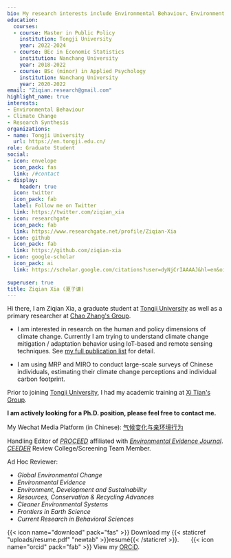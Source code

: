```yaml
---
bio: My research interests include Environmental Behaviour、Environmental Economics and Meta Science.
education:
  courses:
  - course: Master in Public Policy
    institution: Tongji University
    year: 2022-2024
  - course: BEc in Economic Statistics
    institution: Nanchang University
    year: 2018-2022
  - course: BSc (minor) in Applied Psychology
    institution: Nanchang University
    year: 2020-2022    
email: "Ziqian.research@gmail.com"
highlight_name: true
interests:
- Environmental Behaviour
- Climate Change
- Research Synthesis
organizations:
- name: Tongji University
  url: https://en.tongji.edu.cn/
role: Graduate Student
social:
- icon: envelope
  icon_pack: fas
  link: /#contact
- display:
    header: true
  icon: twitter
  icon_pack: fab
  label: Follow me on Twitter
  link: https://twitter.com/ziqian_xia
- icon: researchgate
  icon_pack: fab
  link: https://www.researchgate.net/profile/Ziqian-Xia
- icon: github
  icon_pack: fab
  link: https://github.com/ziqian-xia
- icon: google-scholar
  icon_pack: ai
  link: https://scholar.google.com/citations?user=dyNjCrIAAAAJ&hl=en&oi=ao
  
superuser: true
title: Ziqian Xia (夏子谦)
---
```


Hi there, I am Ziqian Xia, a graduate student at [Tongji University](https://en.tongji.edu.cn/) as well as a primary researcher at [Chao Zhang's Group](https://sem.tongji.edu.cn/semen/12413.html).

- I am interested in research on the human and policy dimensions of climate change. Currently I am trying to understand climate change mitigation / adaptation behavior using IoT-based and remote sensing techniques. See [my full publication list](https://ziqian-xia.tech/publist/) for detail.

- I am using MRP and MIRO to conduct large-scale surveys of Chinese individuals, estimating their climate change perceptions and individual carbon footprint. 

Prior to joining [Tongji University](https://en.tongji.edu.cn/), I had my academic training at [Xi Tian's Group](http://sem.ncu.edu.cn/szdw/gccrc/gccrcjxssqjhljrc/799a668ea7be430c9edb199b04109392.htm).

**I am actively looking for a Ph.D. position, please feel free to contact me.**

My Wechat Media Platform (in Chinese): [气候变化与亲环境行为](https://ziqian-xia.tech/uploads/qrcode.jpg)

Handling Editor of [*PROCEED*](https://www.proceedevidence.info/user/team) affiliated with [*Environmental Evidence Journal*](https://environmentalevidencejournal.biomedcentral.com/). [*CEEDER*](https://environmentalevidence.org/ceeder/) Review College/Screening Team Member.

Ad Hoc Reviewer: 
- *Global Environmental Change* 
- *Environmental Evidence*
- *Environment, Development and Sustainability*
- *Resources, Conservation & Recycling Advances* 
- *Cleaner Environmental Systems*
- *Frontiers in Earth Science*
- *Current Research in Behavioral Sciences*

{{< icon name="download" pack="fas" >}} Download my {{< staticref "uploads/resume.pdf" "newtab" >}}resumé{{< /staticref >}}. &nbsp; &nbsp; &nbsp; {{< icon name="orcid" pack="fab" >}} View my [ORCiD](https://orcid.org/my-orcid?orcid=0000-0002-9551-0024).
